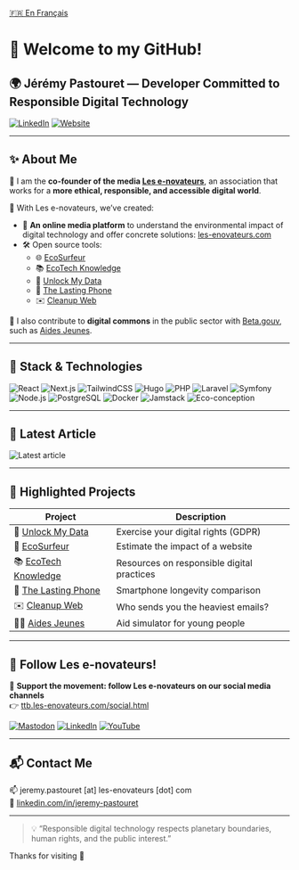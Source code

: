 [🇫🇷 En Français](README_FR.md)

# 👋 Welcome to my GitHub!

## 🌍 Jérémy Pastouret — Developer Committed to Responsible Digital Technology

[![LinkedIn](https://img.shields.io/badge/-LinkedIn-0077B5?style=flat&logo=linkedin&logoColor=white)](https://www.linkedin.com/in/jeremy-pastouret/)
[![Website](https://img.shields.io/badge/-les--enovateurs.com-000?style=flat&logo=firefox&logoColor=white)](https://les-enovateurs.com/)

---

## ✨ About Me

👋 I am the **co-founder of the media [Les e-novateurs](https://github.com/les-enovateurs)**, an association that works for a **more ethical, responsible, and accessible digital world**.

🎯 With Les e-novateurs, we’ve created:
- 📰 **An online media platform** to understand the environmental impact of digital technology and offer concrete solutions: [les-enovateurs.com](https://les-enovateurs.com)
- 🛠️ Open source tools:
  - 🌐 [EcoSurfeur](https://github.com/les-enovateurs/estimate-good-website)
  - 📚 [EcoTech Knowledge](https://github.com/les-enovateurs/eco-tech-knowledge)
  - 🔐 [Unlock My Data](https://github.com/les-enovateurs/unlock-my-data)
  - 📱 [The Lasting Phone](https://github.com/les-enovateurs/the-lasting-phone)
  - ✉️ [Cleanup Web](https://github.com/les-enovateurs/cleanup-web)

🤝 I also contribute to **digital commons** in the public sector with [Beta.gouv](https://github.com/betagouv/), such as [Aides Jeunes](https://github.com/betagouv/aides-jeunes).

---

## 🧰 Stack & Technologies

![React](https://img.shields.io/badge/-React-61DAFB?style=flat&logo=react&logoColor=black)
![Next.js](https://img.shields.io/badge/-Next.js-000000?style=flat&logo=nextdotjs)
![TailwindCSS](https://img.shields.io/badge/-TailwindCSS-38B2AC?style=flat&logo=tailwindcss)
![Hugo](https://img.shields.io/badge/-Hugo-FF4088?style=flat&logo=hugo)
![PHP](https://img.shields.io/badge/-PHP-777BB4?style=flat&logo=php)
![Laravel](https://img.shields.io/badge/-Laravel-FF2D20?style=flat&logo=laravel)
![Symfony](https://img.shields.io/badge/-Symfony-000?style=flat&logo=symfony)
![Node.js](https://img.shields.io/badge/-Node.js-339933?style=flat&logo=node.js)
![PostgreSQL](https://img.shields.io/badge/-PostgreSQL-336791?style=flat&logo=postgresql)
![Docker](https://img.shields.io/badge/-Docker-2496ED?style=flat&logo=docker)
![Jamstack](https://img.shields.io/badge/-Jamstack-000?style=flat&logo=jamstack)
![Eco-conception](https://img.shields.io/badge/-Eco--design-228B22?style=flat&logo=leaflet&logoColor=white)

---

## 📰 Latest Article

<!-- This badge is automatically generated from the RSS feed -->
![Latest article](https://raw.githubusercontent.com/jenovateurs/jenovateurs/main/.github/badges/latest-post.svg)

---

## 🚀 Highlighted Projects

| Project | Description |
|--------|-------------|
| 🔐 [Unlock My Data](https://github.com/les-enovateurs/unlock-my-data) | Exercise your digital rights (GDPR) |
| 🌿 [EcoSurfeur](https://github.com/les-enovateurs/estimate-good-website) | Estimate the impact of a website |
| 📚 [EcoTech Knowledge](https://github.com/les-enovateurs/eco-tech-knowledge) | Resources on responsible digital practices |
| 📱 [The Lasting Phone](https://github.com/les-enovateurs/the-lasting-phone) | Smartphone longevity comparison |
| ✉️ [Cleanup Web](https://github.com/les-enovateurs/cleanup-web) | Who sends you the heaviest emails? |
| 🧑‍🎓 [Aides Jeunes](https://aides-jeunes.beta.gouv.fr) | Aid simulator for young people |

---

## 💌 Follow Les e-novateurs!

📢 **Support the movement: follow Les e-novateurs on our social media channels**  
👉 [ttb.les-enovateurs.com/social.html](https://ttb.les-enovateurs.com/social.html)

[![Mastodon](https://img.shields.io/badge/-Mastodon-6364FF?style=flat&logo=mastodon&logoColor=white)](https://ttb.les-enovateurs.com/social.html)
[![LinkedIn](https://img.shields.io/badge/-LinkedIn-0A66C2?style=flat&logo=linkedin&logoColor=white)](https://ttb.les-enovateurs.com/social.html)
[![YouTube](https://img.shields.io/badge/-YouTube-FF0000?style=flat&logo=youtube&logoColor=white)](https://ttb.les-enovateurs.com/social.html)

---

## 📬 Contact Me

📫 jeremy.pastouret [at] les-enovateurs [dot] com  
💼 [linkedin.com/in/jeremy-pastouret](https://www.linkedin.com/in/jeremy-pastouret)

---

> 💡 “Responsible digital technology respects planetary boundaries, human rights, and the public interest.”

Thanks for visiting 👋
